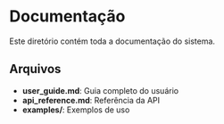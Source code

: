 # Documentação

Este diretório contém toda a documentação do sistema.

## Arquivos

- **user_guide.md**: Guia completo do usuário
- **api_reference.md**: Referência da API
- **examples/**: Exemplos de uso
